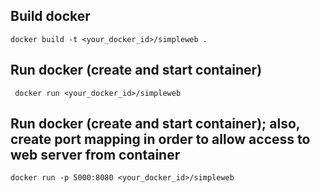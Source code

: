 
## Build docker
```
docker build -t <your_docker_id>/simpleweb .
```
## Run docker (create and start container)
```
 docker run <your_docker_id>/simpleweb
```
## Run docker (create and start container); also, create port mapping in order to allow access to web server from container
```
docker run -p 5000:8080 <your_docker_id>/simpleweb
```
